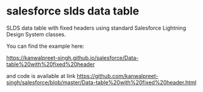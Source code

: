 # salesforce slds data table
SLDS data table with fixed headers using standard Salesforce Lightning Design System classes.

You can find the example here:

https://kanwalpreet-singh.github.io/salesforce/Data-table%20with%20fixed%20header

and code is available at link https://github.com/kanwalpreet-singh/salesforce/blob/master/Data-table%20with%20fixed%20header.html
